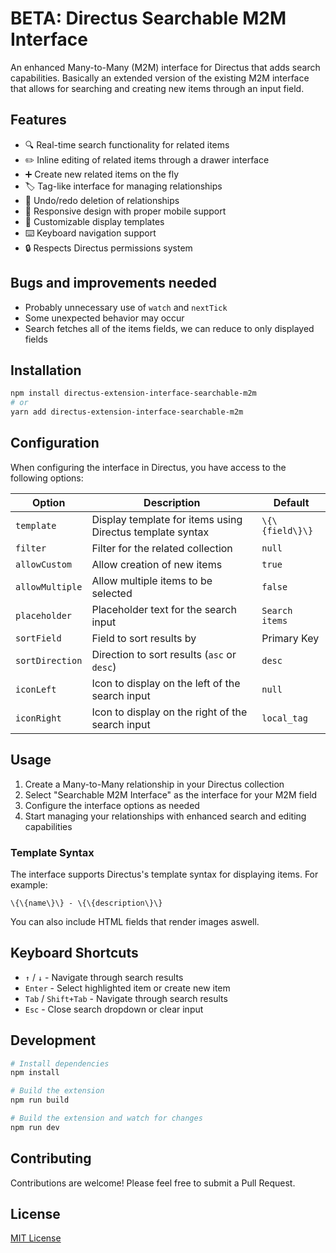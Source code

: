 # BETA: Directus Searchable M2M Interface

An enhanced Many-to-Many (M2M) interface for Directus that adds search capabilities. Basically an extended version of the existing M2M interface that allows for searching and creating new items through an input field.

## Features

- 🔍 Real-time search functionality for related items
- ✏️ Inline editing of related items through a drawer interface
- ➕ Create new related items on the fly
- 🏷️ Tag-like interface for managing relationships
- 🔄 Undo/redo deletion of relationships
- 📱 Responsive design with proper mobile support
- 🎨 Customizable display templates
- ⌨️ Keyboard navigation support
- 🔒 Respects Directus permissions system

## Bugs and improvements needed

- Probably unnecessary use of `watch` and `nextTick`
- Some unexpected behavior may occur
- Search fetches all of the items fields, we can reduce to only displayed fields

## Installation

```bash
npm install directus-extension-interface-searchable-m2m
# or
yarn add directus-extension-interface-searchable-m2m
```

## Configuration

When configuring the interface in Directus, you have access to the following options:

| Option | Description | Default |
|--------|-------------|---------|
| `template` | Display template for items using Directus template syntax | `\{\{field\}\}` |
| `filter` | Filter for the related collection | `null` |
| `allowCustom` | Allow creation of new items | `true` |
| `allowMultiple` | Allow multiple items to be selected | `false` |
| `placeholder` | Placeholder text for the search input | `Search items` |
| `sortField` | Field to sort results by | Primary Key |
| `sortDirection` | Direction to sort results (`asc` or `desc`) | `desc` |
| `iconLeft` | Icon to display on the left of the search input | `null` |
| `iconRight` | Icon to display on the right of the search input | `local_tag` |

## Usage

1. Create a Many-to-Many relationship in your Directus collection
2. Select "Searchable M2M Interface" as the interface for your M2M field
3. Configure the interface options as needed
4. Start managing your relationships with enhanced search and editing capabilities

### Template Syntax

The interface supports Directus's template syntax for displaying items. For example:

```
\{\{name\}\} - \{\{description\}\}
```

You can also include HTML fields that render images aswell.

## Keyboard Shortcuts

- `↑` / `↓` - Navigate through search results
- `Enter` - Select highlighted item or create new item
- `Tab` / `Shift+Tab` - Navigate through search results
- `Esc` - Close search dropdown or clear input

## Development

```bash
# Install dependencies
npm install

# Build the extension
npm run build

# Build the extension and watch for changes
npm run dev
```

## Contributing

Contributions are welcome! Please feel free to submit a Pull Request.

## License

[MIT License](LICENSE)